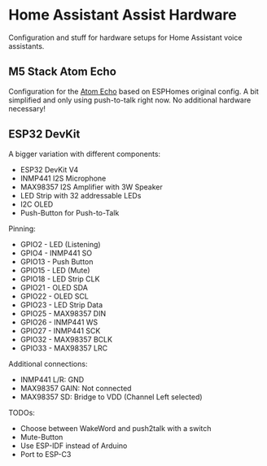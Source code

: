 # Home Assistant Assist Hardware

Configuration and stuff for hardware setups for Home Assistant voice assistants.

## M5 Stack Atom Echo

Configuration for the [Atom Echo](https://docs.m5stack.com/en/atom/atomecho) based on ESPHomes original config. A bit simplified and only using push-to-talk right now. No additional hardware necessary!

## ESP32 DevKit

A bigger variation with different components:

- ESP32 DevKit V4
- INMP441 I2S Microphone
- MAX98357 I2S Amplifier with 3W Speaker
- LED Strip with 32 addressable LEDs
- I2C OLED
- Push-Button for Push-to-Talk

Pinning:

- GPIO2 - LED (Listening)
- GPIO4 - INMP441 SO
- GPIO13 - Push Button
- GPIO15 - LED (Mute)
- GPIO18 - LED Strip CLK
- GPIO21 - OLED SDA
- GPIO22 - OLED SCL
- GPIO23 - LED Strip Data
- GPIO25 - MAX98357 DIN
- GPIO26 - INMP441 WS
- GPIO27 - INMP441 SCK
- GPIO32 - MAX98357 BCLK
- GPIO33 - MAX98357 LRC

Additional connections:

- INMP441 L/R: GND
- MAX98357 GAIN: Not connected
- MAX98357 SD: Bridge to VDD (Channel Left selected)

TODOs:

- Choose between WakeWord and push2talk with a switch
- Mute-Button
- Use ESP-IDF instead of Arduino
- Port to ESP-C3
